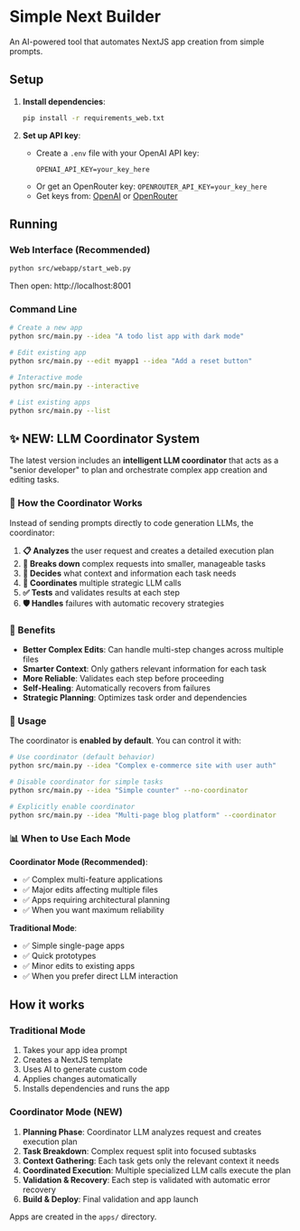 # Simple Next Builder

An AI-powered tool that automates NextJS app creation from simple prompts.

## Setup

1. **Install dependencies**:
   ```bash
   pip install -r requirements_web.txt
   ```

2. **Set up API key**:
   - Create a `.env` file with your OpenAI API key:
     ```
     OPENAI_API_KEY=your_key_here
     ```
   - Or get an OpenRouter key: `OPENROUTER_API_KEY=your_key_here`
   - Get keys from: [OpenAI](https://platform.openai.com/api-keys) or [OpenRouter](https://openrouter.ai/)

## Running

### Web Interface (Recommended)
```bash
python src/webapp/start_web.py
```
Then open: http://localhost:8001

### Command Line
```bash
# Create a new app
python src/main.py --idea "A todo list app with dark mode"

# Edit existing app
python src/main.py --edit myapp1 --idea "Add a reset button"

# Interactive mode
python src/main.py --interactive

# List existing apps
python src/main.py --list
```

## ✨ NEW: LLM Coordinator System

The latest version includes an **intelligent LLM coordinator** that acts as a "senior developer" to plan and orchestrate complex app creation and editing tasks.

### 🧠 How the Coordinator Works

Instead of sending prompts directly to code generation LLMs, the coordinator:

1. **📋 Analyzes** the user request and creates a detailed execution plan
2. **🔧 Breaks down** complex requests into smaller, manageable tasks  
3. **🎯 Decides** what context and information each task needs
4. **🚀 Coordinates** multiple strategic LLM calls
5. **✅ Tests** and validates results at each step
6. **🛡️ Handles** failures with automatic recovery strategies

### 🎯 Benefits

- **Better Complex Edits**: Can handle multi-step changes across multiple files
- **Smarter Context**: Only gathers relevant information for each task
- **More Reliable**: Validates each step before proceeding  
- **Self-Healing**: Automatically recovers from failures
- **Strategic Planning**: Optimizes task order and dependencies

### 🔧 Usage

The coordinator is **enabled by default**. You can control it with:

```bash
# Use coordinator (default behavior)
python src/main.py --idea "Complex e-commerce site with user auth"

# Disable coordinator for simple tasks
python src/main.py --idea "Simple counter" --no-coordinator

# Explicitly enable coordinator  
python src/main.py --idea "Multi-page blog platform" --coordinator
```

### 📊 When to Use Each Mode

**Coordinator Mode (Recommended)**:
- ✅ Complex multi-feature applications
- ✅ Major edits affecting multiple files
- ✅ Apps requiring architectural planning
- ✅ When you want maximum reliability

**Traditional Mode**:
- ✅ Simple single-page apps
- ✅ Quick prototypes
- ✅ Minor edits to existing apps
- ✅ When you prefer direct LLM interaction

## How it works

### Traditional Mode
1. Takes your app idea prompt
2. Creates a NextJS template
3. Uses AI to generate custom code
4. Applies changes automatically 
5. Installs dependencies and runs the app

### Coordinator Mode (NEW)
1. **Planning Phase**: Coordinator LLM analyzes request and creates execution plan
2. **Task Breakdown**: Complex request split into focused subtasks
3. **Context Gathering**: Each task gets only the relevant context it needs
4. **Coordinated Execution**: Multiple specialized LLM calls execute the plan
5. **Validation & Recovery**: Each step is validated with automatic error recovery
6. **Build & Deploy**: Final validation and app launch

Apps are created in the `apps/` directory. 
